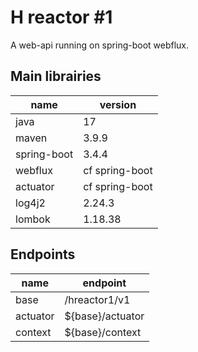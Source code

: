 # H reactor #1

A web-api running on spring-boot webflux.

## Main librairies

| name    | version |
| -------- | ------- |
| java  | 17 |
| maven  | 3.9.9 |
| spring-boot | 3.4.4 |
| webflux | cf spring-boot |
| actuator | cf spring-boot |
| log4j2 | 2.24.3 |
| lombok | 1.18.38 |

## Endpoints

| name    | endpoint |
| -------- | ------- |
| base  | /hreactor1/v1 |
| actuator  | ${base}/actuator |
| context  | ${base}/context |
